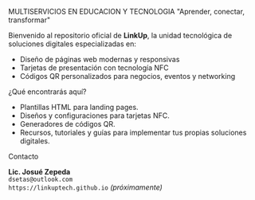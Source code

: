MULTISERVICIOS EN EDUCACION Y TECNOLOGIA
"Aprender, conectar, transformar"

Bienvenido al repositorio oficial de **LinkUp**, la unidad tecnológica de soluciones digitales especializadas en:
- Diseño de páginas web modernas y responsivas
- Tarjetas de presentación con tecnología NFC
- Códigos QR personalizados para negocios, eventos y networking

¿Qué encontrarás aquí?

- Plantillas HTML para landing pages.
- Diseños y configuraciones para tarjetas NFC.
- Generadores de códigos QR.
- Recursos, tutoriales y guías para implementar tus propias soluciones digitales.

Contacto

**Lic. Josué Zepeda**  
`dsetas@outlook.com`  
`https://linkuptech.github.io` *(próximamente)*  
